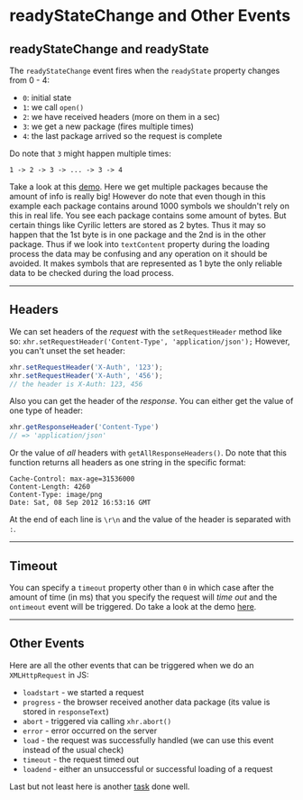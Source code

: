 # readyStateChange and Other Events

## readyStateChange and readyState

The `readyStateChange` event fires when the `readyState` property changes from 0 - 4:

- `0`: initial state
- `1`: we call `open()`
- `2`: we have received headers (more on them in a sec)
- `3`: we get a new package (fires multiple times)
- `4`: the last package arrived so the request is complete

Do note that `3` might happen multiple times:

`1 -> 2 -> 3 -> ... -> 3 -> 4`

Take a look at this [demo](./code-1/). Here we get multiple packages because the
amount of info is really big! However do note that even though in this example each package
contains around 1000 symbols we shouldn't rely on this in real life.
You see each package contains some amount of bytes. But certain things like Cyrilic letters 
are stored as 2 bytes. Thus it may so happen that the 1st byte is in one package and the 2nd is in the
other package. Thus if we look into `textContent` property during the loading process the data may be
confusing and any operation on it should be avoided. It makes symbols that are represented as 1 byte the
only reliable data to be checked during the load process.

---

## Headers

We can set headers of the _request_ with the  `setRequestHeader` method like so: 
`xhr.setRequestHeader('Content-Type', 'application/json');`
However, you can't unset the set header:
```javascript
xhr.setRequestHeader('X-Auth', '123');
xhr.setRequestHeader('X-Auth', '456');
// the header is X-Auth: 123, 456
```
Also you can get the header of the _response_. You can either get the value of one type of header:
```javascript
xhr.getResponseHeader('Content-Type')
// => 'application/json'
```
Or the value of _all_ headers with `getAllResponseHeaders()`. Do note that this function
returns all headers as one string in the specific format:
```
Cache-Control: max-age=31536000
Content-Length: 4260
Content-Type: image/png
Date: Sat, 08 Sep 2012 16:53:16 GMT
```
At the end of each line is `\r\n` and the value of the header is separated with `:`.

---

## Timeout
You can specify a `timeout` property other than `0` in which case after the amount of time (in ms)
that you specify the request will _time out_ and the `ontimeout` event will be triggered. Do take a look
at the demo [here](./code-2).

---

## Other Events

Here are all the other events that can be triggered when we do an `XMLHttpRequest` in JS:
- `loadstart` - we started a request
- `progress` - the browser received another data package (its value is stored in `responseText`)
- `abort` - triggered via calling `xhr.abort()`
- `error` - error occurred on the server
- `load` - the request was successfully handled (we can use this event instead of the usual check)
- `timeout` - the request timed out
- `loadend` - either an unsuccessful or successful loading of a request

Last but not least here is another [task](./code-3) done well.